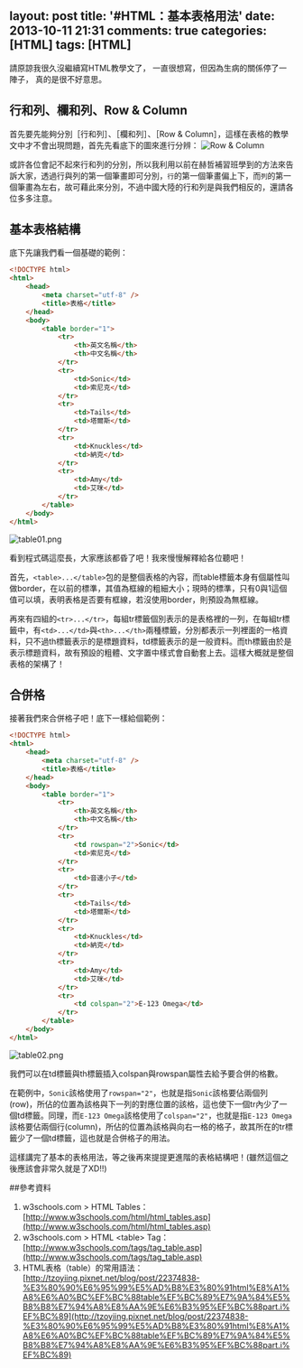 layout: post
title: '#HTML：基本表格用法'
date: 2013-10-11 21:31
comments: true
categories: [HTML]
tags: [HTML]
---
請原諒我很久沒繼續寫HTML教學文了，
一直很想寫，但因為生病的關係停了一陣子，
真的是很不好意思。

## 行和列、欄和列、Row & Column
首先要先能夠分別［行和列］、［欄和列］、［Row & Column］，這樣在表格的教學文中才不會出現問題，首先先看底下的圖來進行分辨：
![Row & Column](http://user-image.logdown.io/user/412/blog/412/post/146487/hrFU4NcsTd2XnSS7psvg_slide-22-638.jpg)

或許各位會記不起來行和列的分別，所以我利用以前在赫哲補習班學到的方法來告訴大家，透過行與列的第一個筆畫即可分別，`行`的第一個筆畫偏上下，而`列`的第一個筆畫為左右，故可藉此來分別，不過中國大陸的行和列是與我們相反的，還請各位多多注意。

## 基本表格結構
底下先讓我們看一個基礎的範例：
```html BasicTableExample.html
<!DOCTYPE html>
<html>
	<head>
		<meta charset="utf-8" />
		<title>表格</title>
	</head>
	<body>
		<table border="1">
			<tr>
				<th>英文名稱</th>
				<th>中文名稱</th>
			</tr>
			<tr>
				<td>Sonic</td>
				<td>索尼克</td>
			</tr>
			<tr>
				<td>Tails</td>
				<td>塔爾斯</td>
			</tr>
			<tr>
				<td>Knuckles</td>
				<td>納克</td>
			</tr>
			<tr>
				<td>Amy</td>
				<td>艾咪</td>
			</tr>
		</table>
	</body>
</html>
```
![table01.png](http://user-image.logdown.io/user/412/blog/412/post/146487/sN65znISLmbf66BEF316_table01.png)

看到程式碼這麼長，大家應該都昏了吧！我來慢慢解釋給各位聽吧！

首先，`<table>...</table>`包的是整個表格的內容，而table標籤本身有個屬性叫做border，在以前的標準，其值為框線的粗細大小；現時的標準，只有0與1這個值可以填，表明表格是否要有框線，若沒使用border，則預設為無框線。

再來有四組的`<tr>...</tr>`，每組tr標籤個別表示的是表格裡的一列，在每組tr標籤中，有`<td>...</td>`與`<th>...</th>`兩種標籤，分別都表示一列裡面的一格資料，只不過th標籤表示的是標題資料，td標籤表示的是一般資料。而th標籤由於是表示標題資料，故有預設的粗體、文字置中樣式會自動套上去。這樣大概就是整個表格的架構了！

## 合併格
接著我們來合併格子吧！底下一樣給個範例：
```html BasicTableExample.html
<!DOCTYPE html>
<html>
	<head>
		<meta charset="utf-8" />
		<title>表格</title>
	</head>
	<body>
		<table border="1">
			<tr>
				<th>英文名稱</th>
				<th>中文名稱</th>
			</tr>
			<tr>
				<td rowspan="2">Sonic</td>
				<td>索尼克</td>
			</tr>
			<tr>
				<td>音速小子</td>
			</tr>
			<tr>
				<td>Tails</td>
				<td>塔爾斯</td>
			</tr>
			<tr>
				<td>Knuckles</td>
				<td>納克</td>
			</tr>
			<tr>
				<td>Amy</td>
				<td>艾咪</td>
			</tr>
			<tr>
				<td colspan="2">E-123 Omega</td>
			</tr>
		</table>
	</body>
</html>
```
![table02.png](http://user-image.logdown.io/user/412/blog/412/post/146487/qpjHGljxQUG6VIBU03Hw_table02.png)

我們可以在td標籤與th標籤插入colspan與rowspan屬性去給予要合併的格數。

在範例中，`Sonic`該格使用了`rowspan="2"`，也就是指`Sonic`該格要佔兩個列(row)，所佔的位置為該格與下一列的對應位置的該格，這也使下一個tr內少了一個td標籤。同理，而`E-123 Omega`該格使用了`colspan="2"`，也就是指`E-123 Omega`該格要佔兩個行(column)，所佔的位置為該格與向右一格的格子，故其所在的tr標籤少了一個td標籤，這也就是合併格子的用法。

這樣講完了基本的表格用法，等之後再來提提更進階的表格結構吧！(雖然這個之後應該會非常久就是了XD!!)

##參考資料
1. w3schools.com &gt; HTML Tables：[http://www.w3schools.com/html/html_tables.asp](http://www.w3schools.com/html/html_tables.asp)
2. w3schools.com &gt; HTML &lt;table&gt; Tag：[http://www.w3schools.com/tags/tag_table.asp](http://www.w3schools.com/tags/tag_table.asp)
3. HTML表格（table）的常用語法：[http://tzoyiing.pixnet.net/blog/post/22374838-%E3%80%90%E6%95%99%E5%AD%B8%E3%80%91html%E8%A1%A8%E6%A0%BC%EF%BC%88table%EF%BC%89%E7%9A%84%E5%B8%B8%E7%94%A8%E8%AA%9E%E6%B3%95%EF%BC%88part.i%EF%BC%89](http://tzoyiing.pixnet.net/blog/post/22374838-%E3%80%90%E6%95%99%E5%AD%B8%E3%80%91html%E8%A1%A8%E6%A0%BC%EF%BC%88table%EF%BC%89%E7%9A%84%E5%B8%B8%E7%94%A8%E8%AA%9E%E6%B3%95%EF%BC%88part.i%EF%BC%89)
